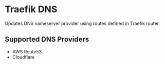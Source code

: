 # Traefik DNS

Updates DNS nameserver provider using routes defined in Traefik router.

## Supported DNS Providers

- AWS Route53
- Cloudflare


